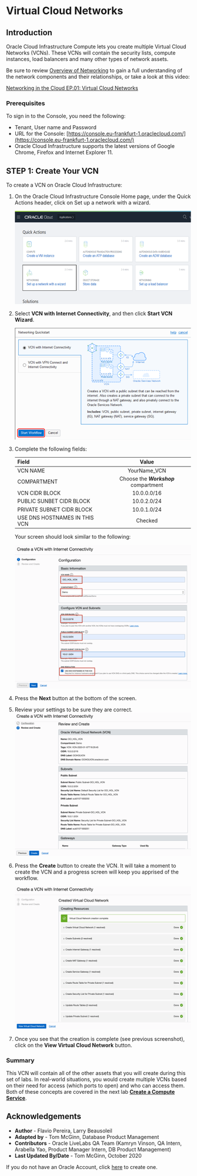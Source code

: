 # Virtual Cloud Networks

## Introduction

Oracle Cloud Infrastructure Compute lets you create multiple Virtual Cloud Networks (VCNs). These VCNs will contain the security lists, compute instances, load balancers and many other types of network assets.

Be sure to review [Overview of Networking](https://docs.cloud.oracle.com/iaas/Content/Network/Concepts/overview.htm) to gain a full understanding of the network components and their relationships, or take a look at this video:

[Networking in the Cloud EP.01: Virtual Cloud Networks](https://www.youtube.com/watch?v=mIYSgeX5FkM)

### Prerequisites

To sign in to the Console, you need the following:

- Tenant, User name and Password
- URL for the Console: [https://console.eu-frankfurt-1.oraclecloud.com/](https://console.eu-frankfurt-1.oraclecloud.com/)
- Oracle Cloud Infrastructure supports the latest versions of Google Chrome, Firefox and Internet Explorer 11.

## **STEP 1**: Create Your VCN

To create a VCN on Oracle Cloud Infrastructure:

1. On the Oracle Cloud Infrastructure Console Home page, under the Quick Actions header, click on Set up a network with a wizard.

    ![Setup a Network with a Wizard](images/setupVCN1.png " ")

2. Select **VCN with Internet Connectivity**, and then click **Start VCN Wizard**.

    ![Start Workflow](images/setupVCN2.png " ")

3. Complete the following fields:

    |                  **Field**              |    **Value**  |
    |----------------------------------------|:------------:|
    |VCN NAME |YourName_VCN|
    |COMPARTMENT |  Choose the ***Workshop*** compartment
    |VCN CIDR BLOCK|10.0.0.0/16|
    |PUBLIC SUNBET CIDR BLOCK|10.0.2.0/24|
    |PRIVATE SUBNET CIDR BLOCK|10.0.1.0/24
    |USE DNS HOSTNAMES IN THIS VCN| Checked|

    Your screen should look similar to the following:

    ![Create a VCN Configuration|Foobar](images/setupVCN3.png " ")

4. Press the **Next** button at the bottom of the screen.

5. Review your settings to be sure they are correct.
    ![Review CV Configuration](images/setupVCN4.png " ")

6. Press the **Create** button to create the VCN. It will take a moment to create the VCN and a progress screen will keep you apprised of the workflow.

    ![Workflow](images/workflow.png " ")

7. Once you see that the creation is complete (see previous screenshot), click on the **View Virtual Cloud Network** button.


### Summary

This VCN will contain all of the other assets that you will create during this set of labs. In real-world situations, you would create multiple VCNs based on their need for access (which ports to open) and who can access them. Both of these concepts are covered in the next lab [**Create a Compute Service**](compute-service.md).

## Acknowledgements

- **Author** - Flavio Pereira, Larry Beausoleil
- **Adapted by** -  Tom McGinn, Database Product Management
- **Contributors** - Oracle LiveLabs QA Team (Kamryn Vinson, QA Intern, Arabella Yao, Product Manager Intern, DB Product Management)
- **Last Updated By/Date** - Tom McGinn, October 2020


If you do not have an Oracle Account, click [here](https://profile.oracle.com/myprofile/account/create-account.jspx) to create one.
